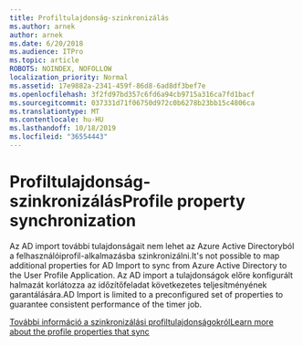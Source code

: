 ```yaml
---
title: Profiltulajdonság-szinkronizálás
ms.author: arnek
author: arnek
ms.date: 6/20/2018
ms.audience: ITPro
ms.topic: article
ROBOTS: NOINDEX, NOFOLLOW
localization_priority: Normal
ms.assetid: 17e9882a-2341-459f-86d8-6ad8df3bef7e
ms.openlocfilehash: 3f2fd97bd357c6fd6a94cb9715a316ca7fd1bacf
ms.sourcegitcommit: 037331d71f06750d972c0b6278b23bb15c4806ca
ms.translationtype: MT
ms.contentlocale: hu-HU
ms.lasthandoff: 10/18/2019
ms.locfileid: "36554443"
---
```

# <a name="profile-property-synchronization"></a><span data-ttu-id="11e11-102">Profiltulajdonság-szinkronizálás</span><span class="sxs-lookup"><span data-stu-id="11e11-102">Profile property synchronization</span></span>

<span data-ttu-id="11e11-103">Az AD import további tulajdonságait nem lehet az Azure Active Directoryból a felhasználóiprofil-alkalmazásba szinkronizálni.</span><span class="sxs-lookup"><span data-stu-id="11e11-103">It's not possible to map additional properties for AD Import to sync from Azure Active Directory to the User Profile Application.</span></span> <span data-ttu-id="11e11-104">Az AD import a tulajdonságok előre konfigurált halmazát korlátozza az időzítőfeladat következetes teljesítményének garantálására.</span><span class="sxs-lookup"><span data-stu-id="11e11-104">AD Import is limited to a preconfigured set of properties to guarantee consistent performance of the timer job.</span></span>
  
[<span data-ttu-id="11e11-105">További információ a szinkronizálási profiltulajdonságokról</span><span class="sxs-lookup"><span data-stu-id="11e11-105">Learn more about the profile properties that sync</span></span>](https://go.microsoft.com/fwlink/?linkid=875671)
  

